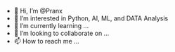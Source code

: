 - 👋 Hi, I’m @Pranx
- 👀 I’m interested in Python, AI, ML, and DATA Analysis
- 🌱 I’m currently learning ...
- 💞️ I’m looking to collaborate on ...
- 📫 How to reach me ...

<!---
Pranu00/Pranu00 is a ✨ special ✨ repository because its `README.md` (this file) appears on your GitHub profile.
You can click the Preview link to take a look at your changes.
--->
